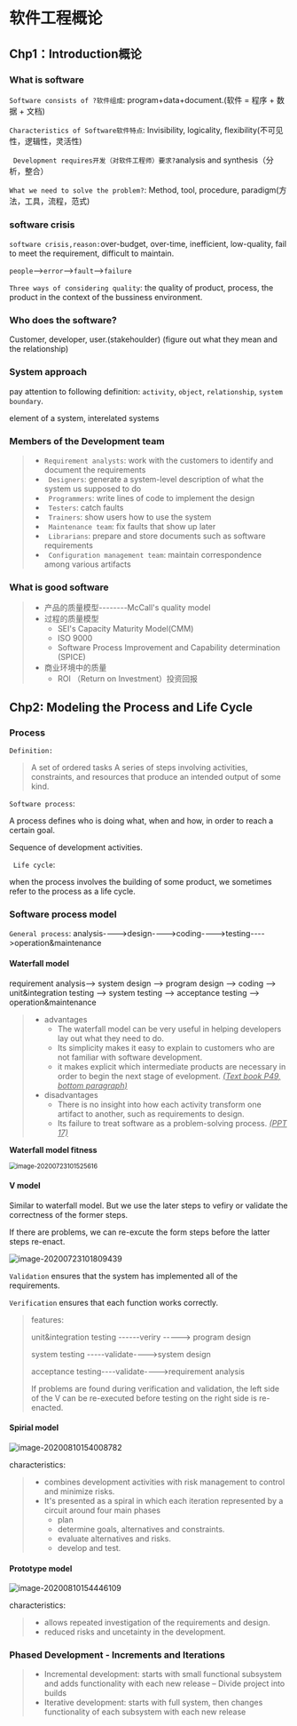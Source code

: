 # 软件工程概论

## Chp1：Introduction概论

### What is software

`Software consists of ?软件组成`: program+data+document.(软件 = 程序 + 数据 + 文档)

`Characteristics of Software软件特点`: Invisibility, logicality, flexibility(不可见性，逻辑性，灵活性)

` Development requires开发（对软件工程师）要求?`analysis and synthesis（分析，整合）

`What we need to solve the problem?`: Method, tool, procedure, paradigm(方法，工具，流程，范式)

### software crisis

`software crisis,reason:`over-budget, over-time, inefficient, low-quality, fail to meet the requirement, difficult to maintain.

`people`-->`error`-->`fault`-->`failure`

`Three ways of considering quality`: the quality of product, process, the product in the context of the bussiness environment.

### Who does the software?

Customer, developer, user.(stakehoulder) (figure out what they mean and the relationship)

### System approach

pay attention to following definition: `activity`, `object`, `relationship`, `system boundary`. 

element of a system, interelated systems

### Members of the Development team

> - `Requirement analysts`: work with the customers to identify and document the requirements
> - ` Designers`: generate a system-level description of what the system us supposed to do
> - ` Programmers`: write lines of code to implement the design
> - ` Testers`: catch faults
> - ` Trainers`: show users how to use the system
> - ` Maintenance team`: fix faults that show up later
> - ` Librarians`: prepare and store documents such as software requirements
> - ` Configuration management team`: maintain correspondence among various artifacts

### What is good software

> - 产品的质量模型--------McCall's quality model
> - 过程的质量模型
>   - SEI's Capacity Maturity Model(CMM)
>   - ISO 9000
>   - Software Process Improvement and Capability determination (SPICE)
> - 商业环境中的质量
>   - ROI （Return on Investment）投资回报

## Chp2: Modeling the Process and Life Cycle

### Process

`Definition: `

> A set of ordered tasks
> A series of steps involving activities, constraints, and resources that produce an intended output of some kind.

`Software process`: 

 A process defines who is doing what, when and how, in order to reach a certain goal.

Sequence of development activities.

` Life cycle`: 

when the process involves the building of some product, we sometimes refer to the process as a life cycle.

### Software process model

`General process`: analysis---->design---->coding---->testing---->operation&maintenance

#### Waterfall model

requirement analysis--> system design --> program design --> coding --> unit&integration testing --> system testing --> acceptance testing --> operation&maintenance

> - advantages
>   - The waterfall model can be very useful in helping developers lay out what they need to do.
>   - Its simplicity makes it easy to explain to customers who are not familiar with software development.
>   - it makes explicit which intermediate products are neces­sary in order to begin the next stage of evelopment. <u>*(Text book P49, bottom paragraph)*</u>
> - disadvantages
>   - There is no insight into how each activity transform one artifact to another, such as requirements to design.
>   -  Its failure to treat software as a problem-solving process. <u>*(PPT 17)*</u>

**Waterfall model fitness**

<img src="./img/image-20200723101525616.png" alt="image-20200723101525616" style="zoom:80%;" />

#### V model

Similar to waterfall model. But we use the later steps to vefiry or validate the correctness of the former steps.

If there are problems, we can re-excute the form steps before the latter steps re-enact.

![image-20200723101809439]( .\img\image-20200723101809439.png)

`Validation` ensures that the system has implemented all of the requirements.

`Verification` ensures that each function works correctly. 

> features:
>
> unit&integration testing ------veriry -----> program design
>
> system testing -----validate---->system design
>
> acceptance testing----validate---->requirement analysis
>
> If problems are found during verification and validation, the left side of the V can be re-executed before testing on the right side is re-enacted.

#### Spirial model

![image-20200810154008782](.\img\image-20200810154008782.png)

characteristics:

> - combines development activities with risk management to control and minimize risks.
> - It's presented as a spiral in which each iteration represented by a circuit around four main phases
>   - plan
>   - determine goals, alternatives and constraints.
>   - evaluate alternatives and risks.
>   - develop and test.

#### Prototype model 

![image-20200810154446109](.\img\image-20200810154446109.png)

characteristics:

> - allows repeated investigation of the requirements and design.
> - reduced risks and uncetainty in the development.

### Phased Development - Increments and Iterations

> - Incremental development: starts with small functional subsystem and adds functionality with each new release
>   – Divide project into builds
> -  Iterative development: starts with full system, then changes functionality of each subsystem with each new release